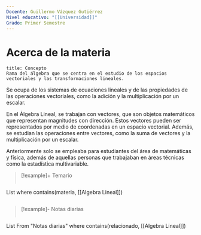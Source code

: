 ```yaml
---
Docente: Guillermo Vázquez Gutiérrez
Nivel educativo: "[[Universidad]]"
Grado: Primer Semestre
---
```

# Acerca de la materia 
```ad-abstract
title: Concepto 
Rama del álgebra que se centra en el estudio de los espacios vectoriales y las transformaciones lineales. 
```

Se ocupa de los sistemas de ecuaciones lineales y de las propiedades de las operaciones vectoriales, como la adición y la multiplicación por un escalar. 

En el Álgebra Lineal, se trabajan con vectores, que son objetos matemáticos que representan magnitudes con dirección. Estos vectores pueden ser representados por medio de coordenadas en un espacio vectorial. Además, se estudian las operaciones entre vectores, como la suma de vectores y la multiplicación por un escalar. 

Anteriormente solo se empleaba para estudiantes del área de matemáticas y física, además de aquellas personas que trabajaban en áreas técnicas como la estadística multivariable.

>[!example]+ Temario
>```dataview
List 
where contains(materia, [[Algebra Lineal]])
>```

>[!example]- Notas diarias
>```dataview
List 
From "Notas diarias"
where contains(relacionado, [[Algebra Lineal]])
>```





